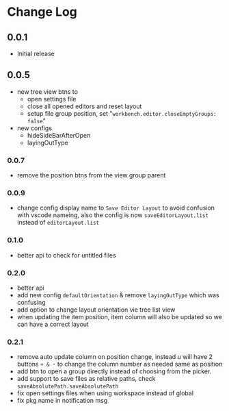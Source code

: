 # Change Log

## 0.0.1

- Initial release

## 0.0.5

- new tree view btns to
    + open settings file
    + close all opened editors and reset layout
    + setup file group position, set "`workbench.editor.closeEmptyGroups: false`"
- new configs
    + hideSideBarAfterOpen
    + layingOutType

### 0.0.7

- remove the position btns from the view group parent

### 0.0.9

- change config display name to `Save Editor Layout` to avoid confusion with vscode nameing, also the config is now `saveEditorLayout.list` instead of `editorLayout.list`

### 0.1.0

- better api to check for untitled files

### 0.2.0

- better api
- add new config `defaultOrientation` & remove `layingOutType` which was confusing
- add option to change layout orientation vie tree list view
- when updating the item position, item column will also be updated so we can have a correct layout

### 0.2.1

- remove auto update column on position change, instead u will have 2 buttons `+ & -` to change the column number as needed same as position
- add btn to open a group directly instead of choosing from the picker.
- add support to save files as relative paths, check `saveAbsolutePath.saveAbsolutePath`
- fix open settings files when using workspace instead of global
- fix pkg name in notification msg
